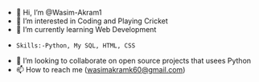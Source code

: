 - 👋 Hi, I’m @Wasim-Akram1
- 👀 I’m interested in Coding and Playing Cricket  
- 🌱 I’m currently learning Web Development 
-     Skills:-Python, My SQL, HTML, CSS
- 💞️ I’m looking to collaborate on open source projects that usees Python
- 📫 How to reach me (wasimakramk60@gmail.com)

<!---
Wasim-Akram1/Wasim-Akram1 is a ✨ special ✨ repository because its `README.md` (this file) appears on your GitHub profile.
You can click the Preview link to take a look at your changes.
--->
